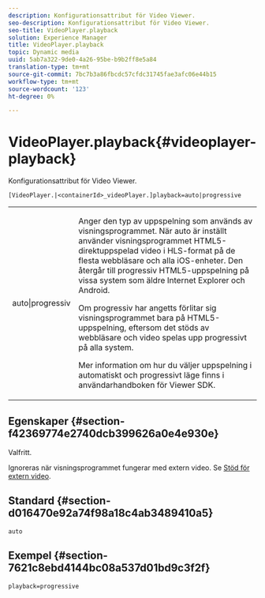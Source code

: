 ```yaml
---
description: Konfigurationsattribut för Video Viewer.
seo-description: Konfigurationsattribut för Video Viewer.
seo-title: VideoPlayer.playback
solution: Experience Manager
title: VideoPlayer.playback
topic: Dynamic media
uuid: 5ab7a322-9de0-4a26-95be-b9b2ff8e5a84
translation-type: tm+mt
source-git-commit: 7bc7b3a86fbcdc57cfdc31745fae3afc06e44b15
workflow-type: tm+mt
source-wordcount: '123'
ht-degree: 0%

---
```



# VideoPlayer.playback{#videoplayer-playback}

Konfigurationsattribut för Video Viewer.

`[VideoPlayer.|<containerId>_videoPlayer.]playback=auto|progressive`

<table id="table_C616483932C2482CA9794DDD7313FD7C"> 
 <tbody> 
  <tr> 
   <td colname="col1"> <p> <span class="codeph"> auto|progressiv</span> </p> </td> 
   <td colname="col2"> <p> Anger den typ av uppspelning som används av visningsprogrammet. När <span class="codeph"> auto</span> är inställt använder visningsprogrammet HTML5-direktuppspelad video i HLS-format på de flesta webbläsare och alla iOS-enheter. Den återgår till progressiv HTML5-uppspelning på vissa system som äldre Internet Explorer och Android. </p> <p>Om <span class="codeph"> progressiv</span> har angetts förlitar sig visningsprogrammet bara på HTML5-uppspelning, eftersom det stöds av webbläsare och video spelas upp progressivt på alla system. </p> <p>Mer information om hur du väljer uppspelning i automatiskt och progressivt läge finns i användarhandboken för Viewer SDK. </p> </td> 
  </tr> 
 </tbody> 
</table>

## Egenskaper {#section-f42369774e2740dcb399626a0e4e930e}

Valfritt.

Ignoreras när visningsprogrammet fungerar med extern video. Se [Stöd för extern video](../../../c-html5-s7-aem-asset-viewers/c-html5-video-reference/r-html5-video-viewer-20-external-video-support.md#concept-22c67fee43274a29b28ee16770b1b1f3).

## Standard {#section-d016470e92a74f98a18c4ab3489410a5}

`auto`

## Exempel {#section-7621c8ebd4144bc08a537d01bd9c3f2f}

```
playback=progressive
```

